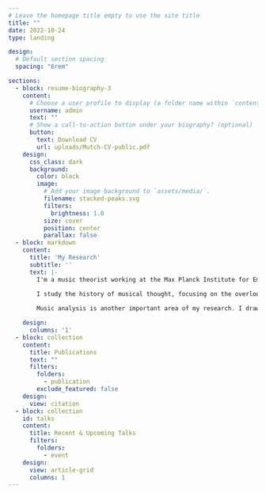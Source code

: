 ```yaml
---
# Leave the homepage title empty to use the site title
title: ""
date: 2022-10-24
type: landing

design:
  # Default section spacing
  spacing: "6rem"

sections:
  - block: resume-biography-3
    content:
      # Choose a user profile to display (a folder name within `content/authors/`)
      username: admin
      text: ""
      # Show a call-to-action button under your biography? (optional)
      button:
        text: Download CV
        url: uploads/Mutch-CV-public.pdf
    design:
      css_class: dark
      background:
        color: black
        image:
          # Add your image background to `assets/media/`.
          filename: stacked-peaks.svg
          filters:
            brightness: 1.0
          size: cover
          position: center
          parallax: false
  - block: markdown
    content:
      title: 'My Research'
      subtitle: ''
      text: |-
        I'm a music theorist working at the Max Planck Institute for Empirical Aesthetics in Frankfurt, Germany. 
        
        I study the history of musical thought, focusing on the overlooked histories of musical concepts like the cadence, the triad, and form. My work in textual criticism relies heavily on Digital Humanities approaches to analyze and represent manuscripts, and I am the digital director of the <a href="https://neubauercollegium.uchicago.edu/research/thinking-music">Thinking Music: Global Sources for the History of Music Theory</a> project.

        Music analysis is another important area of my research. I draw upon a range of analytic methodologies to study popular music from South Africa and the U.S., and I have also published form-functional and structural analyses of European art music from the eighteenth and nineteenth centuries.

    design:
      columns: '1'
  - block: collection
    content:
      title: Publications
      text: ""
      filters:
        folders:
          - publication
        exclude_featured: false
    design:
      view: citation
  - block: collection
    id: talks
    content:
      title: Recent & Upcoming Talks
      filters:
        folders:
          - event
    design:
      view: article-grid
      columns: 1
---
```

